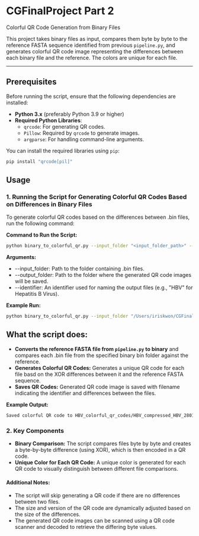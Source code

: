 # CGFinalProject Part 2 
Colorful QR Code Generation from Binary Files

This project takes binary files as input, compares them byte by byte to the reference FASTA sequence identified from previous `pipeline.py`, and generates colorful QR code image representing the differences between each binary file and the reference. The colors are unique for each file. 

---
## Prerequisites
Before running the script, ensure that the following dependencies are installed:

- **Python 3.x** (preferably Python 3.9 or higher)
- **Required Python Libraries**:
  - `qrcode`: For generating QR codes.
  - `Pillow`: Required by `qrcode` to generate images.
  - `argparse`: For handling command-line arguments.
  
You can install the required libraries using `pip`:

```bash
pip install "qrcode[pil]"
```
## Usage 
### 1. Running the Script for Generating Colorful QR Codes Based on Differences in Binary Files
To generate colorful QR codes based on the differences between .bin files, run the following command:

**Command to Run the Script:**
```bash
python binary_to_colorful_qr.py --input_folder "<input_folder_path>" --output_folder "<output_folder_path>" --identifier "<identifier>" --reference_file "/path/to/ref_HBV.fasta"
```

**Arguments:**
* --input_folder: Path to the folder containing .bin files.
* --output_folder: Path to the folder where the generated QR code images will be saved.
* --identifier: An identifier used for naming the output files (e.g., "HBV" for Hepatitis B Virus).

**Example Run:** 
```bash
python binary_to_colorful_qr.py --input_folder "/Users/iriskwon/CGFinalProject/HBV/compressed_HBV_binary_bin" --output_folder "HBV_colorful_qr_codes" --identifier "HBV" --reference_file "/Users/iriskwon/CGFinalProject/ref_HBV.fasta"
```

## What the script does:
* **Converts the reference FASTA file from `pipeline.py` to binary** and compares each .bin file from the specified binary bin folder against the reference.
* **Generates Colorful QR Codes:** Generates a unique QR code for each file basd on the XOR differences between it and the reference FASTA sequence. 
* **Saves QR Codes:** Generated QR code image is saved with filename indicating the identifier and differences between the files. 

**Example Output:**
```bash
Saved colorful QR code to HBV_colorful_qr_codes/HBV_compressed_HBV_2801893888_vs_compressed_HBV_1519316181.png
```

### 2. Key Components
* **Binary Comparison:** The script compares files byte by byte and creates a byte-by-byte difference (using XOR), which is then encoded in a QR code.
* **Unique Color for Each QR Code:** A unique color is generated for each QR code to visually distinguish between different file comparisons.

#### Additional Notes:
* The script will skip generating a QR code if there are no differences between two files.
* The size and version of the QR code are dynamically adjusted based on the size of the differences.
* The generated QR code images can be scanned using a QR code scanner and decoded to retrieve the differing byte values.


